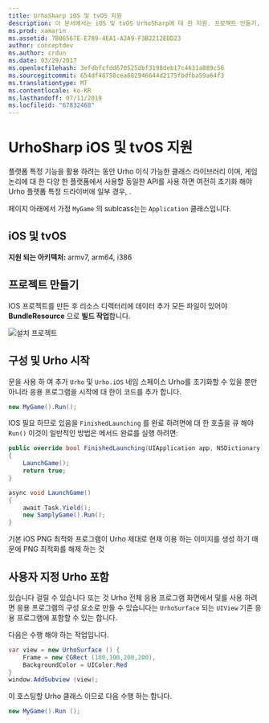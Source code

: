 ```yaml
---
title: UrhoSharp iOS 및 tvOS 지원
description: 이 문서에서는 iOS 및 tvOS UrhoSharp에 대 한 지원. 프로젝트 만들기, 구성 및 Urho, 시작 Urho의 사용자 지정 포함을 수행 하는 방법을 설명 합니다.
ms.prod: xamarin
ms.assetid: 7B06567E-E789-4EA1-A2A9-F3B2212EDD23
author: conceptdev
ms.author: crdun
ms.date: 03/29/2017
ms.openlocfilehash: 3efdbfcfdd670525dbf3198deb17c4631a889c56
ms.sourcegitcommit: 654df48758cea602946644d2175fbdfba59a64f3
ms.translationtype: MT
ms.contentlocale: ko-KR
ms.lasthandoff: 07/11/2019
ms.locfileid: "67832468"
---
```

# <a name="urhosharp-ios-and-tvos-support"></a>UrhoSharp iOS 및 tvOS 지원

플랫폼 특정 기능을 활용 하려는 동안 Urho 이식 가능한 클래스 라이브러리 이며, 게임 논리에 대 한 다양 한 플랫폼에서 사용할 동일한 API를 사용 하면 여전히 초기화 해야 Urho 플랫폼 특정 드라이버에 일부 경우, .

페이지 아래에서 가정 `MyGame` 의 sublcass는는 `Application` 클래스입니다.

## <a name="ios-and-tvos"></a>iOS 및 tvOS

**지원 되는 아키텍처:** armv7, arm64, i386

## <a name="creating-a-project"></a>프로젝트 만들기

IOS 프로젝트를 만든 후 리소스 디렉터리에 데이터 추가 모든 파일이 있어야 **BundleResource** 으로 **빌드 작업**합니다.

![설치 프로젝트](ios-images/image-4.png "리소스 디렉터리에 데이터 추가")

## <a name="configuring-and-launching-urho"></a>구성 및 Urho 시작

문을 사용 하 여 추가 `Urho` 및 `Urho.iOS` 네임 스페이스 Urho를 초기화할 수 있을 뿐만 아니라 응용 프로그램을 시작에 대 한이 코드를 추가 합니다.

```csharp
new MyGame().Run();
```

IOS 필요 하므로 있음을 `FinishedLaunching` 를 완료 하려면에 대 한 호출을 큐 해야 `Run()` 이것이 일반적인 방법은 메서드 완료를 실행 하려면:

```csharp
public override bool FinishedLaunching(UIApplication app, NSDictionary options)
{
    LaunchGame();
    return true;
}

async void LaunchGame()
{
    await Task.Yield();
    new SamplyGame().Run();
}
```

기본 iOS PNG 최적화 프로그램이 Urho 제대로 현재 이용 하는 이미지를 생성 하기 때문에 PNG 최적화를 해제 하는 것

## <a name="custom-embedding-of-urho"></a>사용자 지정 Urho 포함

있습니다 걸릴 수 있습니다 또는 것 Urho 전체 응용 프로그램 화면에서 및를 사용 하려면 응용 프로그램의 구성 요소로 만들 수 있습니다는 `UrhoSurface` 되는 `UIView` 기존 응용 프로그램에 포함할 수 있는 합니다.

다음은 수행 해야 하는 작업입니다.

```csharp
var view = new UrhoSurface () {
    Frame = new CGRect (100,100,200,200),
    BackgroundColor = UIColor.Red
}
window.AddSubview (view);
```

이 호스팅할 Urho 클래스 이므로 다음 수행 하는 합니다.

```csharp
new MyGame().Run ();
```
